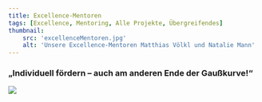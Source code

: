 ```yaml
---
title: Excellence-Mentoren
tags: [Excellence, Mentoring, Alle Projekte, Übergreifendes]
thumbnail: 
    src: 'excellenceMentoren.jpg'
    alt: 'Unsere Excellence-Mentoren Matthias Völkl und Natalie Mann' 
---
```


### „Individuell fördern – auch am anderen Ende der Gaußkurve!“

<img src = "/images/excellenceThemen.jpg">
